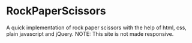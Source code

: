 # RockPaperScissors

A quick implementation of rock paper scissors with the help of html, css, plain javascript and jQuery.
NOTE: This site is not made responsive.
